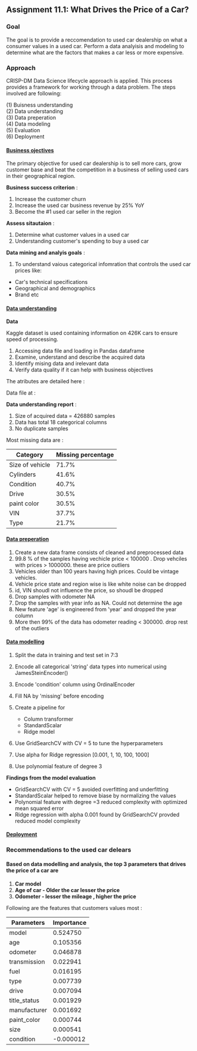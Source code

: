 ## Assignment 11.1: What Drives the Price of a Car?

### **Goal**

The goal is to provide a reccomendation to used car dealership on what a consumer values in a used car. Perform a data analyisis and modeling to determine what are the factors that makes a car less or more expensive. 

### **Approach**

CRISP-DM Data Science lifecycle approach is applied. This process provides a framework for working through a data problem. 
The steps involved are following:

(1) Buisness understanding  
(2) Data understanding  
(3) Data preperation  
(4) Data modeling  
(5) Evaluation  
(6) Deployment  

#### **<ins>Business ojectives</ins>**  
The primary objective for used car dealership is to sell more cars, grow customer base and beat the competition in a business of selling used cars in their geographical region.

**Business success criterion** :


1.   Increase the customer churn
2.   Increase the used car business revenue by 25% YoY
3.   Become the #1 used car seller in the region

**Assess sitautaion** :


1.   Determine what customer values in a used car
2.   Understanding customer's spending to buy a used car

**Data mining and analyis goals** :


1.   To understand vaious categorical infomration that controls the used
car prices like:


*   Car's technical specifications
*   Geographical and demographics
*   Brand etc

#### **<ins>Data understanding</ins>** 

**Data**

Kaggle dataset is used containing information on 426K cars to ensure speed of processing.


1.   Accessing data file and loading in Pandas dataframe
2.   Examine, understand and describe the acquired data
3.   Identify mising data and irelevant data
4.   Verify data quality if it can help with business objectives


The atributes are detailed here :  

Data file at : 

**Data understanding report** :

1.   Size of acquired data = 426880 samples
2.   Data has total 18 categorical columns
3.   No duplicate samples

Most missing data are :


| Category | Missing  percentage|
|---|---|
| Size of vehicle | 71.7% |
| Cylinders | 41.6% |
|Condition | 40.7%|
| Drive | 30.5% |
|paint color | 30.5% |
| VIN | 37.7%|
| Type | 21.7% |

#### **<ins>Data preperation</ins>**

1.   Create a new data frame consists of cleaned and preprocessed data
2.   99.8 % of the samples having vechicle price < 100000 . Drop vehciles with prices > 1000000. these are price outliers
3.   Vehicles older than 100 years having high prices. Could be vintage vehicles.
4.   Vehicle price state and region wise is like white noise can be dropped
5.   id, VIN shoudl not influence the price, so shoudl be dropped
6.   Drop samples with odometer NA
7.   Drop the samples with year info as NA. Could not determine the age
8.   New feature 'age' is engineered from 'year' and dropped the year column
9.   More then 99% of the data has odometer reading < 300000. drop rest of the outliers


#### **<ins>Data modelling</ins>**

1.   Split the data in training and test set in 7:3
2.   Encode all categorical 'string' data types into numerical using JamesSteinEncoder()
3.   Encode 'condition' column using OrdinalEncoder
4.   Fill NA by 'missing' before encoding
5.   Create a pipeline for

     * Column transformer
     * StandardScalar
     * Ridge model

6. Use GridSearchCV with CV = 5 to tune the hyperparameters
7. Use alpha for Ridge regression [0.001, 1, 10, 100, 1000]
8. Use polynomial feature of degree 3

**Findings from the model evaluation**

* GridSearchCV with CV = 5 avoided overfitting and underfitting
* StandardScalar helped to remove biase by normalizing the values
* Polynomial feature with degree =3 reduced complexity with optimized mean squared error
* Ridge regression with alpha 0.001 found by GridSearchCV provded reduced model complexity  
 

#### **<ins>Deployment</ins>**  

### **Recommendations to the used car delears**

#### Based on data modelling and analysis, the top 3 parameters that drives the price of a car are

1.   **Car model**
2.   **Age of car - Older the car lesser the price**
3.   **Odometer - lesser the mileage , higher the price**


Following are the features that customers values most :

 |Parameters | Importance|
 |--|--|
|model |          0.524750|
|age     |        0.105356|
|odometer  |      0.046878|
|transmission  |  0.022941|
|fuel    |        0.016195|
|type    |        0.007739|
|drive   |        0.007094|
|title_status |   0.001929|
|manufacturer |   0.001692|
|paint_color  |   0.000744|
|size        |    0.000541|
|condition    |  -0.000012|